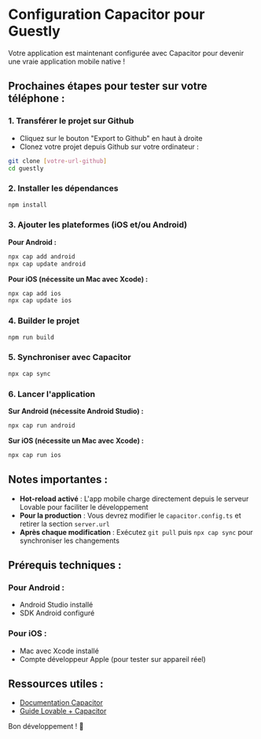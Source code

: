 # Configuration Capacitor pour Guestly

Votre application est maintenant configurée avec Capacitor pour devenir une vraie application mobile native !

## Prochaines étapes pour tester sur votre téléphone :

### 1. Transférer le projet sur Github
- Cliquez sur le bouton "Export to Github" en haut à droite
- Clonez votre projet depuis Github sur votre ordinateur :
```bash
git clone [votre-url-github]
cd guestly
```

### 2. Installer les dépendances
```bash
npm install
```

### 3. Ajouter les plateformes (iOS et/ou Android)

**Pour Android :**
```bash
npx cap add android
npx cap update android
```

**Pour iOS (nécessite un Mac avec Xcode) :**
```bash
npx cap add ios
npx cap update ios
```

### 4. Builder le projet
```bash
npm run build
```

### 5. Synchroniser avec Capacitor
```bash
npx cap sync
```

### 6. Lancer l'application

**Sur Android (nécessite Android Studio) :**
```bash
npx cap run android
```

**Sur iOS (nécessite un Mac avec Xcode) :**
```bash
npx cap run ios
```

## Notes importantes :

- **Hot-reload activé** : L'app mobile charge directement depuis le serveur Lovable pour faciliter le développement
- **Pour la production** : Vous devrez modifier le `capacitor.config.ts` et retirer la section `server.url`
- **Après chaque modification** : Exécutez `git pull` puis `npx cap sync` pour synchroniser les changements

## Prérequis techniques :

### Pour Android :
- Android Studio installé
- SDK Android configuré

### Pour iOS :
- Mac avec Xcode installé
- Compte développeur Apple (pour tester sur appareil réel)

## Ressources utiles :

- [Documentation Capacitor](https://capacitorjs.com/docs)
- [Guide Lovable + Capacitor](https://docs.lovable.dev/tips-tricks/capacitor)

Bon développement ! 🚀
